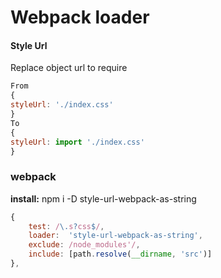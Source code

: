 # Webpack loader
#### Style Url


Replace object url to require

```js
From
{
styleUrl: './index.css'
}
To
{
styleUrl: import './index.css'
}
```

###  webpack
**install:**    npm i -D style-url-webpack-as-string
```js
{
	test: /\.s?css$/,
	loader:  'style-url-webpack-as-string',
	exclude: /node_modules'/,
	include: [path.resolve(__dirname, 'src')]
},
```